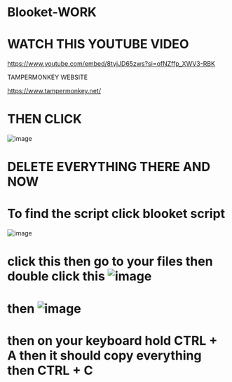 # Blooket-WORK

# WATCH THIS YOUTUBE VIDEO 

https://www.youtube.com/embed/8tyjJD65zws?si=ofNZffp_XWV3-RBK

TAMPERMONKEY WEBSITE

https://www.tampermonkey.net/
# THEN CLICK 
![image](https://github.com/user-attachments/assets/855c85a3-06b1-4914-bee0-4dee1c5bbbb7)
# DELETE EVERYTHING THERE AND NOW 
# To find the script click blooket script
![image](https://github.com/user-attachments/assets/21659fc3-6be4-4d06-a80a-2272e38f2f2a)
 # click this then go to your files then double click this ![image](https://github.com/user-attachments/assets/f92947ed-9bc0-4bd4-aeec-afc724005be0)
# then ![image](https://github.com/user-attachments/assets/4f9e1ae8-c1af-4553-a80e-0645cea9690d)
# then on your keyboard hold CTRL + A then it should copy everything then CTRL + C


